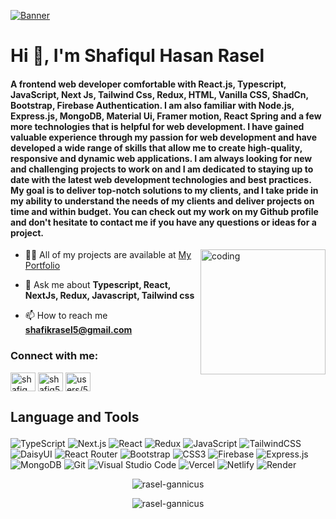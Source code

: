 [![Banner](https://raw.githubusercontent.com/rasel-gannicus/Photo-Album/refs/heads/main/Github%20Readme/Frontend%20Developer%20(1).gif?token=GHSAT0AAAAAACSESP6LSHNZ6WFKZBDP32MAZY6BMCA)](https://shafiq-russell.vercel.app/)
<h1>Hi 👋, I'm Shafiqul Hasan Rasel</h1>
<h4>A frontend web developer comfortable with React.js, Typescript, JavaScript, Next Js, Tailwind Css, Redux, HTML, Vanilla CSS, ShadCn, Bootstrap, Firebase Authentication. I am also familiar with Node.js, Express.js, MongoDB, Material Ui, Framer motion, React Spring and a few more technologies that is helpful for web development. I have gained valuable experience through my passion for web development and have developed a wide range of skills that allow me to create high-quality, responsive and dynamic web applications. I am always looking for new and challenging projects to work on and I am dedicated to staying up to date with the latest web development technologies and best practices. My goal is to deliver top-notch solutions to my clients, and I take pride in my ability to understand the needs of my clients and deliver projects on time and within budget. You can check out my work on my Github profile and don't hesitate to contact me if you have any questions or ideas for a project.</h4>

<img align="right" alt="coding" width="200" src="https://i.giphy.com/media/v1.Y2lkPTc5MGI3NjExaDI3eHV4bzk1amFwOHJsaGRtdWxvMjQ5OGF5eHNlb3Nncnh4d2M4dCZlcD12MV9pbnRlcm5hbF9naWZfYnlfaWQmY3Q9cw/jdPMeyv9rn0hZHh8n9/giphy.gif">


- 👨‍💻 All of my projects are available at [My Portfolio](https://shafiq-russell.vercel.app/)

- 💬 Ask me about **Typescript, React, NextJs, Redux, Javascript, Tailwind css**

- 📫 How to reach me **shafikrasel5@gmail.com**


<h3 align="left">Connect with me:</h3>
<p align="left">
<a href="https://twitter.com/shafiq_russell" target="blank"><img align="center" src="https://raw.githubusercontent.com/rahuldkjain/github-profile-readme-generator/master/src/images/icons/Social/twitter.svg" alt="shafiq_russell" height="30" width="40" /></a>
<a href="https://linkedin.com/in/shafiq5russell" target="blank"><img align="center" src="https://raw.githubusercontent.com/rahuldkjain/github-profile-readme-generator/master/src/images/icons/Social/linked-in-alt.svg" alt="shafiq5russell" height="30" width="40" /></a>
<a href="https://stackoverflow.com/users/5861485/shafiqul-hasan-russell" target="blank"><img align="center" src="https://raw.githubusercontent.com/rahuldkjain/github-profile-readme-generator/master/src/images/icons/Social/stack-overflow.svg" alt="users/5861485/shafiqul-hasan-russell" height="30" width="40" /></a>
</p>



## <p>Language and Tools </p> 

![TypeScript](https://img.shields.io/badge/typescript-%23007ACC.svg?style=for-the-badge&logo=typescript&logoColor=white)
![Next.js](https://img.shields.io/badge/Next.js-black?style=for-the-badge&logo=next.js&logoColor=white)
![React](https://img.shields.io/badge/react-%2320232a.svg?style=for-the-badge&logo=react&logoColor=%2361DAFB)
![Redux](https://img.shields.io/badge/redux-%23593d88.svg?style=for-the-badge&logo=redux&logoColor=white)
![JavaScript](https://img.shields.io/badge/javascript-%23323330.svg?style=for-the-badge&logo=javascript&logoColor=%23F7DF1E)
![TailwindCSS](https://img.shields.io/badge/tailwindcss-%2338B2AC.svg?style=for-the-badge&logo=tailwind-css&logoColor=white)
![DaisyUI](https://img.shields.io/badge/daisyui-5A0EF8?style=for-the-badge&logo=daisyui&logoColor=white)
![React Router](https://img.shields.io/badge/React_Router-CA4245?style=for-the-badge&logo=react-router&logoColor=white)
![Bootstrap](https://img.shields.io/badge/bootstrap-%23563D7C.svg?style=for-the-badge&logo=bootstrap&logoColor=white)
![CSS3](https://img.shields.io/badge/css3-%231572B6.svg?style=for-the-badge&logo=css3&logoColor=white)
![Firebase](https://img.shields.io/badge/firebase-%23039BE5.svg?style=for-the-badge&logo=firebase)
![Express.js](https://img.shields.io/badge/express.js-%23404d59.svg?style=for-the-badge&logo=express&logoColor=%2361DAFB)
![MongoDB](https://img.shields.io/badge/MongoDB-%234ea94b.svg?style=for-the-badge&logo=mongodb&logoColor=white)
![Git](https://img.shields.io/badge/git-%23F05033.svg?style=for-the-badge&logo=git&logoColor=white)
![Visual Studio Code](https://img.shields.io/badge/Visual%20Studio%20Code-0078d7.svg?style=for-the-badge&logo=visual-studio-code&logoColor=white)
![Vercel](https://img.shields.io/badge/vercel-%23000000.svg?style=for-the-badge&logo=vercel&logoColor=white)
![Netlify](https://img.shields.io/badge/netlify-%23000000.svg?style=for-the-badge&logo=netlify&logoColor=#00C7B7)
![Render](https://img.shields.io/badge/Render-%46E3B7.svg?style=for-the-badge&logo=render&logoColor=white)



<!-- <p><img align="left" src="https://github-readme-stats.vercel.app/api/top-langs?username=rasel-gannicus&show_icons=true&locale=en&layout=compact" alt="rasel-gannicus" /></p>




<p>&nbsp;<img align="center" src="https://github-readme-stats.vercel.app/api?username=rasel-gannicus&show_icons=true&locale=en" alt="rasel-gannicus" /></p> -->

<p align="center"><img align="center" src="https://github-readme-streak-stats.herokuapp.com/?user=rasel-gannicus&theme=tokyonight" alt="rasel-gannicus" /></p>
<p align="center"><img align="center" src="http://github-profile-summary-cards.vercel.app/api/cards/most-commit-language?username=rasel-gannicus&theme=tokyonight" alt="rasel-gannicus" />
<!-- <img align="center" alt="coding" width="200" src="https://i.giphy.com/media/v1.Y2lkPTc5MGI3NjExamN1ZDN2cTZrbWRtaGNsNG9zeDJjMWxrN3IxdWMyOHUxaXpjcjM5eSZlcD12MV9pbnRlcm5hbF9naWZfYnlfaWQmY3Q9cw/jRf5fsn8G6YaogAWxn/giphy.gif"> -->
</p> 


